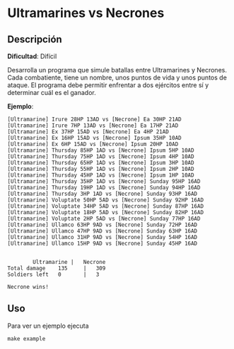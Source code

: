 # Ultramarines vs Necrones

## Descripción

**Dificultad**: Difícil

Desarrolla un programa que simule batallas entre Ultramarines y Necrones. Cada combatiente, tiene un nombre, unos puntos de vida y unos puntos de ataque. El programa debe permitir enfrentar a dos ejércitos entre sí y determinar cuál es el ganador.

**Ejemplo**:

```plaintext
[Ultramarine] Irure 28HP 13AD vs [Necrone] Ea 30HP 21AD 
[Ultramarine] Irure 7HP 13AD vs [Necrone] Ea 17HP 21AD 
[Ultramarine] Ex 37HP 15AD vs [Necrone] Ea 4HP 21AD 
[Ultramarine] Ex 16HP 15AD vs [Necrone] Ipsum 35HP 10AD 
[Ultramarine] Ex 6HP 15AD vs [Necrone] Ipsum 20HP 10AD 
[Ultramarine] Thursday 85HP 1AD vs [Necrone] Ipsum 5HP 10AD 
[Ultramarine] Thursday 75HP 1AD vs [Necrone] Ipsum 4HP 10AD 
[Ultramarine] Thursday 65HP 1AD vs [Necrone] Ipsum 3HP 10AD 
[Ultramarine] Thursday 55HP 1AD vs [Necrone] Ipsum 2HP 10AD 
[Ultramarine] Thursday 45HP 1AD vs [Necrone] Ipsum 1HP 10AD 
[Ultramarine] Thursday 35HP 1AD vs [Necrone] Sunday 95HP 16AD 
[Ultramarine] Thursday 19HP 1AD vs [Necrone] Sunday 94HP 16AD 
[Ultramarine] Thursday 3HP 1AD vs [Necrone] Sunday 93HP 16AD 
[Ultramarine] Voluptate 50HP 5AD vs [Necrone] Sunday 92HP 16AD 
[Ultramarine] Voluptate 34HP 5AD vs [Necrone] Sunday 87HP 16AD 
[Ultramarine] Voluptate 18HP 5AD vs [Necrone] Sunday 82HP 16AD 
[Ultramarine] Voluptate 2HP 5AD vs [Necrone] Sunday 77HP 16AD 
[Ultramarine] Ullamco 63HP 9AD vs [Necrone] Sunday 72HP 16AD 
[Ultramarine] Ullamco 47HP 9AD vs [Necrone] Sunday 63HP 16AD 
[Ultramarine] Ullamco 31HP 9AD vs [Necrone] Sunday 54HP 16AD 
[Ultramarine] Ullamco 15HP 9AD vs [Necrone] Sunday 45HP 16AD 


		Ultramarine	|	Necrone
Total damage	135		|	309
Soldiers left	0		|	3

Necrone wins!
```

## Uso

Para ver un ejemplo ejecuta
```shell
make example
```
